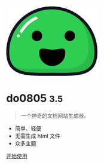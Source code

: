
<!-- cover.md -->

![logo](_media/icon.svg)

# do0805 <small>3.5</small>

> 一个神奇的文档网站生成器。

- 简单、轻便
- 无需生成 html 文件
- 众多主题

[开始使用](#简介)
